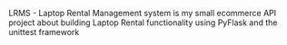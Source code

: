 LRMS - Laptop Rental Management system is my small ecommerce API project about building Laptop Rental functionality using PyFlask and  the unittest framework

